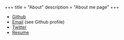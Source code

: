 +++
title = "About"
description = "About me page"
+++

- [Github](https://github.com/agourlay)
- [Email](https://github.com/agourlay) (see Github profile)
- [Twitter](https://twitter.com/arnaud_gourlay)
- [Resume](/agourlay-cv.pdf)
